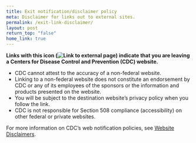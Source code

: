 ```yaml
---
title: Exit notification/disclaimer policy
meta: Disclaimer for links out to external sites.
permalink: /exit-link-disclaimer/
layout: post
return_top: "false"
home_link: true
---
```


**Links with this icon (<img
    src="/assets/uswds/img/usa-icons/launch.svg"
    class="disclaimer-link-icon"
    alt="Link to external page"
  />) indicate that you are leaving a Centers for Disease Control and Prevention (CDC) website.**
- CDC cannot attest to the accuracy of a non-federal website.
- Linking to a non-federal website does not constitute an endorsement by CDC or any of its employees of the sponsors or the information and products presented on the website.
- You will be subject to the destination website’s privacy policy when you follow the link.
- CDC is not responsible for Section 508 compliance (accessibility) on other federal or private websites.

For more information on CDC’s web notification policies, see [Website Disclaimers](https://www.cdc.gov/Other/disclaimer.html).

